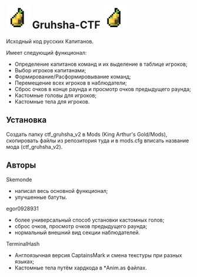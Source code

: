 # ![grusha](Sprites/grusha.png) Gruhsha-CTF ![grusha](Sprites/grusha.png)
Исходный код русских Капитанов.

Имеет следующий функционал:
* Определение капитанов команд и их выделение в таблице игроков;
* Выбор игроков капитанами;
* Формирование/Расформировывание команд;
* Перемещение всех игроков в наблюдатели;
* Сброс очков в конце раунда и просмотр очков предыдущего раунда;
* Кастомные головы для игроков;
* Кастомные тела для игроков.

## Установка
Создать папку ctf_gruhsha_v2 в Mods (King Arthur's Gold/Mods), скопировать файлы из репозитория туда и в mods.cfg вписать название мода (ctf_gruhsha_v2).

## Авторы
Skemonde
* написал весь основной функционал;
* улучшенные батуты.

egor0928931
* более универсальный способ установки кастомных голов;
* сброс очков, просмотр очков предыдущего раунда;
* нормальный внешний вид секции наблюдателей.

TerminalHash
* Англоязычная версия CaptainsMark и смена текстуры при разных языках;
* Кастомные тела путём хардкода в *Anim.as файлах.
